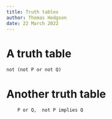 ```yaml
---
title: Truth tables
author: Thomas Hodgson
date: 22 March 2022
---
```


# A truth table

```{.ttable}
not (not P or not Q)
```

# Another truth table

```{.ttable}
    P or Q,  not P implies Q
```
